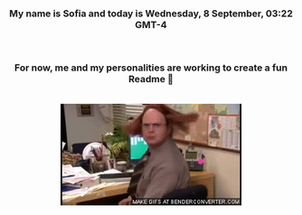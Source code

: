 


<div align="center">
<h3 >My name is Sofia and today is Wednesday, 8 September, 03:22 GMT-4</h3><br>
<h3 >For now, me and my personalities are working to create a fun Readme 👋
</h3><br>
<img src='img/dwight.gif' alt='working...'/>
</div>
